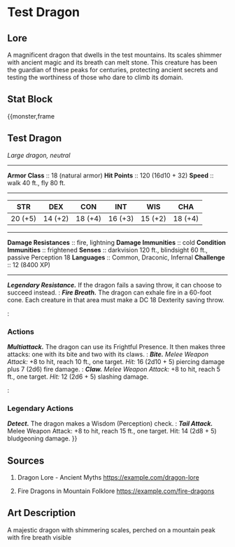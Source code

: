 # Test Dragon

## Lore

A magnificent dragon that dwells in the test mountains. Its scales shimmer with ancient magic and its breath can melt stone. This creature has been the guardian of these peaks for centuries, protecting ancient secrets and testing the worthiness of those who dare to climb its domain.

## Stat Block

{{monster,frame
## Test Dragon
*Large dragon, neutral*
___
**Armor Class** :: 18 (natural armor)
**Hit Points**  :: 120 (16d10 + 32)
**Speed**       :: walk 40 ft., fly 80 ft.
___
|  STR  |  DEX  |  CON  |  INT  |  WIS  |  CHA  |
|:-----:|:-----:|:-----:|:-----:|:-----:|:-----:|
|20 (+5)|14 (+2)|18 (+4)|16 (+3)|15 (+2)|18 (+4)|
___
**Damage Resistances** :: fire, lightning
**Damage Immunities** :: cold
**Condition Immunities** :: frightened
**Senses**               :: darkvision 120 ft., blindsight 60 ft., passive Perception 18
**Languages**            :: Common, Draconic, Infernal
**Challenge**            :: 12 (8400 XP)
___
***Legendary Resistance.*** If the dragon fails a saving throw, it can choose to succeed instead.
:
***Fire Breath.*** The dragon can exhale fire in a 60-foot cone. Each creature in that area must make a DC 18 Dexterity saving throw.

:
### Actions
***Multiattack.*** The dragon can use its Frightful Presence. It then makes three attacks: one with its bite and two with its claws.
:
***Bite.*** *Melee Weapon Attack:* +8 to hit, reach 10 ft., one target. *Hit:* 16 (2d10 + 5) piercing damage plus 7 (2d6) fire damage.
:
***Claw.*** *Melee Weapon Attack:* +8 to hit, reach 5 ft., one target. *Hit:* 12 (2d6 + 5) slashing damage.

:
### Legendary Actions
***Detect.*** The dragon makes a Wisdom (Perception) check.
:
***Tail Attack.*** Melee Weapon Attack: +8 to hit, reach 15 ft., one target. Hit: 14 (2d8 + 5) bludgeoning damage.
}}

## Sources

1. Dragon Lore - Ancient Myths
   https://example.com/dragon-lore

2. Fire Dragons in Mountain Folklore
   https://example.com/fire-dragons


## Art Description

A majestic dragon with shimmering scales, perched on a mountain peak with fire breath visible
